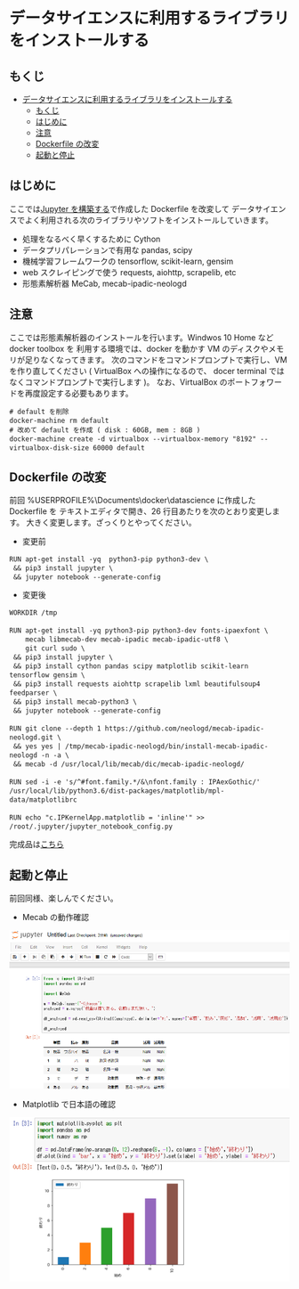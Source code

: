 # データサイエンスに利用するライブラリをインストールする

## もくじ
<!-- TOC depthFrom:1 depthTo:6 withLinks:1 orderedList:0 -->

- [データサイエンスに利用するライブラリをインストールする](#データサイエンスに利用するライブラリをインストールする)
	- [もくじ](#もくじ)
	- [はじめに](#はじめに)
	- [注意](#注意)
	- [Dockerfile の改変](#dockerfile-改変)
	- [起動と停止](#起動停止)

<!-- /TOC -->

## はじめに
ここでは[Jupyter を構築する](../setup_jupyter_env/readme.md)で作成した Dockerfile を改変して
データサイエンスでよく利用される次のライブラリやソフトをインストールしていきます。

- 処理をなるべく早くするために Cython
- データプリパレーションで有用な pandas, scipy
- 機械学習フレームワークの tensorflow, scikit-learn, gensim
- web スクレイピングで使う requests, aiohttp, scrapelib, etc
- 形態素解析器 MeCab, mecab-ipadic-neologd

## 注意
ここでは形態素解析器のインストールを行います。Windwos 10 Home など docker toolbox を
利用する環境では、docker を動かす VM のディスクやメモリが足りなくなってきます。
次のコマンドをコマンドプロンプトで実行し、VM を作り直してください ( VirtualBox への操作になるので、
docer terminal ではなくコマンドプロンプトで実行します )。
なお、VirtualBox のポートフォワードを再度設定する必要もあります。

```
# default を削除
docker-machine rm default
# 改めて default を作成 ( disk : 60GB, mem : 8GB )
docker-machine create -d virtualbox --virtualbox-memory "8192" --virtualbox-disk-size 60000 default
```

## Dockerfile の改変
前回 %USERPROFILE%\Documents\docker\datascience に作成した Dockerfile を
テキストエディタで開き、26 行目あたりを次のとおり変更します。
大きく変更します。ざっくりとやってください。

- 変更前

```
RUN apt-get install -yq  python3-pip python3-dev \
 && pip3 install jupyter \
 && jupyter notebook --generate-config
```

- 変更後

```
WORKDIR /tmp

RUN apt-get install -yq python3-pip python3-dev fonts-ipaexfont \
    mecab libmecab-dev mecab-ipadic mecab-ipadic-utf8 \
    git curl sudo \
 && pip3 install jupyter \
 && pip3 install cython pandas scipy matplotlib scikit-learn tensorflow gensim \
 && pip3 install requests aiohttp scrapelib lxml beautifulsoup4 feedparser \
 && pip3 install mecab-python3 \
 && jupyter notebook --generate-config

RUN git clone --depth 1 https://github.com/neologd/mecab-ipadic-neologd.git \
 && yes yes | /tmp/mecab-ipadic-neologd/bin/install-mecab-ipadic-neologd -n -a \
 && mecab -d /usr/local/lib/mecab/dic/mecab-ipadic-neologd/

RUN sed -i -e 's/^#font.family.*/&\nfont.family : IPAexGothic/' /usr/local/lib/python3.6/dist-packages/matplotlib/mpl-data/matplotlibrc

RUN echo "c.IPKernelApp.matplotlib = 'inline'" >> /root/.jupyter/jupyter_notebook_config.py
```

完成品は[こちら](./Dockerfile)

## 起動と停止
前回同様、楽しんでください。

- Mecab の動作確認

![Mecab の動作確認](../doc_img/MeCab_Test.PNG "Mecab の動作確認")

- Matplotlib で日本語の確認

![Matplotlib で日本語の確認](../doc_img/Matplotlib_Test.PNG "Matplotlib で日本語の確認")
